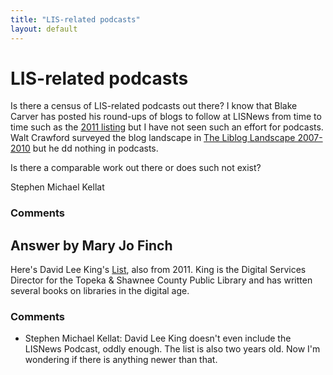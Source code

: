 ```yaml
---
title: "LIS-related podcasts"
layout: default
---
```

LIS-related podcasts
=====================
Is there a census of LIS-related podcasts out there? I know that Blake
Carver has posted his round-ups of blogs to follow at LISNews from time
to time such as the [2011
listing](http://lisnews.org/lisnews_blogs_read_2011) but I have not seen
such an effort for podcasts. Walt Crawford surveyed the blog landscape
in [The Liblog Landscape
2007-2010](http://www.lulu.com/shop/walt-crawford/the-liblog-landscape-2007-2010/ebook/product-18474093.html)
but he dd nothing in podcasts.

Is there a comparable work out there or does such not exist?

Stephen Michael Kellat

### Comments ###


Answer by Mary Jo Finch
----------------
Here's David Lee King's
[List](http://www.davidleeking.com/2011/11/10/library-podcasts-you-might-find-useful/#.UXnTLMpkFZA),
also from 2011. King is the Digital Services Director for the Topeka &
Shawnee County Public Library and has written several books on libraries
in the digital age.

### Comments ###
* Stephen Michael Kellat: David Lee King doesn't even include the LISNews Podcast, oddly enough.
The list is also two years old. Now I'm wondering if there is anything
newer than that.

